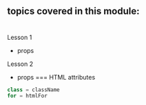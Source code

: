 ## topics covered in this module:

#
Lesson 1 
- props

Lesson 2
- props === HTML attributes
```js
class = className
for = htmlFor
```
